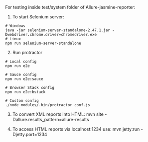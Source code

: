 For testing inside test/system folder of Allure-jasmine-reporter:

1) To start Selenium server:
```
# Windows
java -jar selenium-server-standalone-2.47.1.jar -Dwebdriver.chrome.driver=chromedriver.exe
# Linux
npm run selenium-server-standalone
```

2) Run protractor
```
# Local config
npm run e2e

# Sauce config
npm run e2e:sauce

# Browser Stack config
npm run e2e:bstack

# Custom config
./node_modules/.bin/protractor conf.js
```

3) To convert XML reports into HTML: mvn site -Dallure.results_pattern=allure-results

4) To access HTML reports via localhost:1234 use: mvn jetty:run -Djetty.port=1234